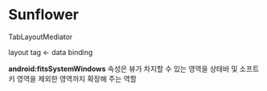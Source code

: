 


# Sunflower


TabLayoutMediator

layout tag <- data binding


**android:fitsSystemWindows** 속성은 뷰가 차지할 수 있는 영역을
상태바 및 소프트키 영역을 제외한 영역까지 확장해 주는 역할
<!--stackedit_data:
eyJoaXN0b3J5IjpbLTM1OTg3NDM2MiwtMTcwNjA5NjgyOF19
-->